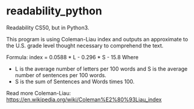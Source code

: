 # readability_python
Readability CS50, but in Python3.

This program is using Coleman-Liau index and outputs an approximate to the U.S. grade level thought necessary to comprehend the text. 

Formula: index = 0.0588 * L - 0.296 * S - 15.8
Where
- L is the average number of letters per 100 words and S is the average number of sentences per 100 words. 
- S is the sum of Sentences and Words times 100.


Read more Coleman-Liau:
https://en.wikipedia.org/wiki/Coleman%E2%80%93Liau_index

